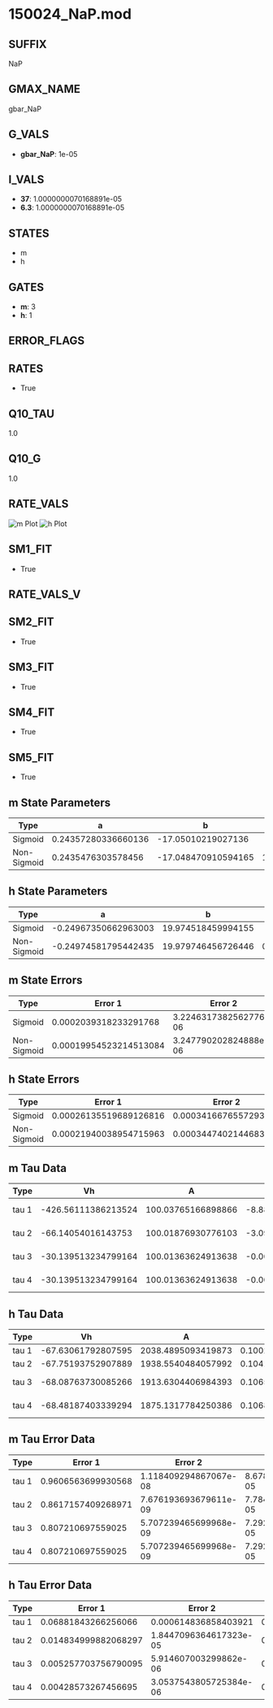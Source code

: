 # 150024_NaP.mod

## SUFFIX

NaP

## GMAX_NAME

gbar_NaP

## G_VALS

- **gbar_NaP**: 1e-05

## I_VALS

- **37**: 1.0000000070168891e-05
- **6.3**: 1.0000000070168891e-05

## STATES

- m
- h

## GATES

- **m**: 3
- **h**: 1

## ERROR_FLAGS


## RATES

- True

## Q10_TAU

1.0

## Q10_G

1.0

## RATE_VALS

![m Plot](/Users/pbozelos/Dropbox/icg-Chai-Panos/supermodels/output_markdown_files/Na/150024_NaP.mod/images/m.png)
![h Plot](/Users/pbozelos/Dropbox/icg-Chai-Panos/supermodels/output_markdown_files/Na/150024_NaP.mod/images/h.png)

## SM1_FIT

- True

## RATE_VALS_V

## SM2_FIT

- True

## SM3_FIT

- True

## SM4_FIT

- True

## SM5_FIT

- True

## m State Parameters

| Type | a | b | c | d |
| --- | --- | --- | --- | --- |
| Sigmoid | 0.24357280336660136 | -17.05010219027136 |
| Non-Sigmoid | 0.2435476303578456 | -17.048470910594165 | 1.000061882487475 | -5.503754910805128e-05 |

## h State Parameters

| Type | a | b | c | d |
| --- | --- | --- | --- | --- |
| Sigmoid | -0.24967350662963003 | 19.974518459994155 |
| Non-Sigmoid | -0.24974581795442435 | 19.979746456726446 | 0.9998167516634322 | -3.1279732584101106e-06 |

## m State Errors

| Type | Error 1 | Error 2 | Error 3 |
| --- | --- | --- | --- |
| Sigmoid | 0.0002039318233291768 | 3.2246317382562776e-06 | 6.458394626091206e-05 |
| Non-Sigmoid | 0.00019954523214513084 | 3.247790202824888e-06 | 6.319473998268584e-05 |

## h State Errors

| Type | Error 1 | Error 2 | Error 3 |
| --- | --- | --- | --- |
| Sigmoid | 0.00026135519689126816 | 0.0003416676557293313 | 0.000248483265445429 |
| Non-Sigmoid | 0.00021940038954715963 | 0.0003447402144683489 | 0.0002085947625420982 |

## m Tau Data

| Type | Vh | A | b1 | b2 | c1 | c2 | d1 | d2 | e1 | e2 |
| --- | --- | --- | --- | --- | --- | --- | --- | --- | --- | --- |
| tau 1 | -426.56111386213524 | 100.03765166898866 | -8.884514803345141e-07 | 2.7238458068436276e-07 |
| tau 2 | -66.14054016143753 | 100.01876930776103 | -3.090170680156111e-06 | 1.5016970048354472e-08 | 1.7193850443188594e-06 | -1.5930922362325292e-08 |
| tau 3 | -30.139513234799164 | 100.01363624913638 | -0.00012546652839168853 | 1.1348426575921724e-07 | 1.867773267483957e-08 | -0.00012074200238818576 | 1.120151657018354e-07 | 1.8042296114801425e-08 |
| tau 4 | -30.139513234799164 | 100.01363624913638 | -0.00012546652839168853 | 1.1348426575921724e-07 | 1.867773267483957e-08 | 0.0 | -0.00012074200238818576 | 1.120151657018354e-07 | 1.8042296114801425e-08 | 0.0 |

## h Tau Data

| Type | Vh | A | b1 | b2 | c1 | c2 | d1 | d2 | e1 | e2 |
| --- | --- | --- | --- | --- | --- | --- | --- | --- | --- | --- |
| tau 1 | -67.63061792807595 | 2038.4895093419873 | 0.10024144275678692 | 0.00018149235756790416 |
| tau 2 | -67.75193752907889 | 1938.5540484057992 | 0.10412467742322738 | 0.0014157802361876922 | -0.0006576734208979506 | 3.0405206762378883e-06 |
| tau 3 | -68.08763730085266 | 1913.6304406984393 | 0.10652661238562362 | 0.0012599889192517616 | -1.0320556814576448e-05 | -0.0014997622661880015 | 1.6023064379461406e-05 | -5.399721764867989e-08 |
| tau 4 | -68.48187403339294 | 1875.1317784250386 | 0.10682023713928948 | 0.00126136160619631 | -1.1767826068517373e-05 | 1.3816577516434014e-08 | -0.002739877361569362 | 4.151185282947084e-05 | -2.6511003514830085e-07 | 6.0447040181184e-10 |

## m Tau Error Data

| Type | Error 1 | Error 2 | Error 3 |
| --- | --- | --- | --- |
| tau 1 | 0.9606563699930568 | 1.118409294867067e-08 | 8.678366420599893e-05 |
| tau 2 | 0.8617157409268971 | 7.676193693679611e-09 | 7.78455770840971e-05 |
| tau 3 | 0.807210697559025 | 5.707239465699968e-09 | 7.292170677113076e-05 |
| tau 4 | 0.807210697559025 | 5.707239465699968e-09 | 7.292170677113076e-05 |

## h Tau Error Data

| Type | Error 1 | Error 2 | Error 3 |
| --- | --- | --- | --- |
| tau 1 | 0.06881843266256066 | 0.000614836858403921 | 0.0203837835501331 |
| tau 2 | 0.014834999882068297 | 1.8447096364617323e-05 | 0.004394076047111744 |
| tau 3 | 0.005257703756790095 | 5.914607003299862e-06 | 0.0015573138068201858 |
| tau 4 | 0.00428573267456695 | 3.0537543805725384e-06 | 0.0012694193083480666 |

